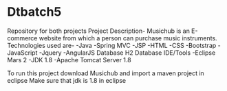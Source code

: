 # Dtbatch5
Repository for both projects
Project Description-
Musichub is an E-commerce website from which a person can purchase music instruments.
Technologies used are-
  -Java
  -Spring MVC
  -JSP
  -HTML
  -CSS
  -Bootstrap
  -JavaScript
  -Jquery
  -AngularJS
Database
H2 Database
IDE/Tools
  -Eclipse Mars 2
  -JDK 1.8
  -Apache Tomcat Server 1.8

To run this project download Musichub and import a maven project in eclipse
Make sure that jdk is 1.8 in eclipse
